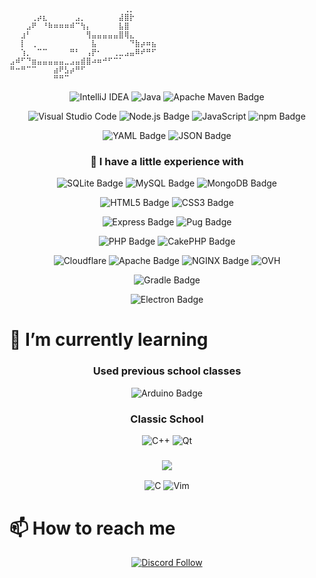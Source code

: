 
```
⠀⠀⠀⠀⠀⠀⠀⠀⠀⠀⠀⠀⠀⠀⠀⠀⠀⠀⠀⠀⠀⢀⡀⠀⠀⠀⠀
⠀⠀⠀⠀⢀⡴⣆⠀⠀⠀⠀⠀⣠⡀⠀⠀⠀⠀⠀⠀⣼⣿⡗⠀⠀⠀⠀
⠀⠀⠀⣠⠟⠀⠘⠷⠶⠶⠶⠾⠉⢳⡄⠀⠀⠀⠀⠀⣧⣿⠀⠀⠀⠀⠀
⠀⠀⣰⠃⠀⠀⠀⠀⠀⠀⠀⠀⠀⠀⢻⣤⣤⣤⣤⣤⣿⢿⣄⠀⠀⠀⠀
⠀⠀⡇⠀⢀⠀⠀⠀⠀⠀⠀⠀⠀⠀⠀⣧⠀⠀⠀⠀⠀⠀⠙⣷⡴⠶⣦
⠀⠀⢱⡀⠀⠉⠉⠀⠀⠀⠀⠛⠃⠀⢠⡟⠂⠀⠀⢀⣀⣠⣤⠿⠞⠛⠋
⣠⠾⠋⠙⣶⣤⣤⣤⣤⣤⣀⣠⣤⣾⣿⠴⠶⠚⠋⠉⠁⠀⠀⠀⠀⠀⠀
⠛⠒⠛⠉⠉⠀⠀⠀⣴⠟⣣⡴⠛⠋⠀⠀⠀⠀⠀⠀⠀⠀⠀⠀⠀⠀⠀
⠀⠀⠀⠀⠀⠀⠀⠀⠛⠛⠉⠀⠀⠀⠀⠀⠀⠀⠀⠀⠀⠀⠀⠀⠀⠀⠀
```
<!--<hr>-->

<!--# 🚀 My stats and what I use-->
<!--
- [Java](https://docs.oracle.com/javase/8/docs/api/)
-->

<!--<details>
  <summary>:zap: GitHub Stats</summary>

  <img align="left" alt="codeSTACKr's GitHub Stats" src="https://github-readme-stats.vercel.app/api?username=sathonay&count_private=true&show_icons=true&hide_border=true" />

</details>-->

<!--  <div align="center">
<img src="https://github-readme-stats.sathonay.vercel.app/api?username=sathonay&count_private=true&hide_border=true&show_icons=true&bg_color=FFFFFF00&text_color=777777CC">
  <img src="https://github-readme-stats.sathonay.vercel.app/api/top-langs/?username=sathonay&layout=compact&hide_border=true&bg_color=FFFFFF00&text_color=777777CC">
  ![Java](https://img.shields.io/badge/java-%23ED8B00.svg?style=for-the-badge&logo=openjdk&logoColor=white)
</div>
-->
<!--
[![Alexis's github stats](https://github-readme-stats.sathonay.vercel.app/api?username=sathonay&count_private=true&hide_border=true&show_icons=true&bg_color=FFFFFF00&text_color=777777CC)](https://github.com/sathonay)
<br>
[![Top Langs](https://github-readme-stats.sathonay.vercel.app/api/top-langs/?username=sathonay&layout=compact&hide_border=true&bg_color=FFFFFF00&text_color=777777CC)](https://github.com/sathonay)
-->

<div align="center">

  ![IntelliJ IDEA](https://img.shields.io/badge/IntelliJIDEA-000000.svg?style=for-the-badge&logo=intellij-idea&logoColor=white)
  ![Java](https://img.shields.io/badge/java-%23ED8B00.svg?style=for-the-badge&logo=openjdk&logoColor=white)
  ![Apache Maven Badge](https://img.shields.io/badge/Apache%20Maven-C71A36?logo=apachemaven&logoColor=fff&style=for-the-badge)

  ![Visual Studio Code](https://img.shields.io/badge/Visual%20Studio%20Code-0078d7.svg?style=for-the-badge&logo=visual-studio-code&logoColor=white)
  ![Node.js Badge](https://img.shields.io/badge/Node.js-5FA04E?logo=nodedotjs&logoColor=fff&style=for-the-badge)
  ![JavaScript](https://img.shields.io/badge/javascript-%23323330.svg?style=for-the-badge&logo=javascript&logoColor=%23F7DF1E)
  ![npm Badge](https://img.shields.io/badge/npm-CB3837?logo=npm&logoColor=fff&style=for-the-badge)
  
  ![YAML Badge](https://img.shields.io/badge/YAML-CB171E?logo=yaml&logoColor=fff&style=for-the-badge)
  ![JSON Badge](https://img.shields.io/badge/JSON-000?logo=json&logoColor=fff&style=for-the-badge)

  ### 🤏 I have a little experience with 
  
  ![SQLite Badge](https://img.shields.io/badge/SQLite-003B57?logo=sqlite&logoColor=fff&style=for-the-badge)
  ![MySQL Badge](https://img.shields.io/badge/MySQL-4479A1?logo=mysql&logoColor=fff&style=for-the-badge)
  ![MongoDB Badge](https://img.shields.io/badge/MongoDB-47A248?logo=mongodb&logoColor=fff&style=for-the-badge)
  
  ![HTML5 Badge](https://img.shields.io/badge/HTML5-E34F26?logo=html5&logoColor=fff&style=for-the-badge)
  ![CSS3 Badge](https://img.shields.io/badge/CSS3-1572B6?logo=css3&logoColor=fff&style=for-the-badge)
  
  ![Express Badge](https://img.shields.io/badge/Express-000?logo=express&logoColor=fff&style=for-the-badge)
  ![Pug Badge](https://img.shields.io/badge/Pug-A86454?logo=pug&logoColor=fff&style=for-the-badge)
  
  ![PHP Badge](https://img.shields.io/badge/PHP-777BB4?logo=php&logoColor=fff&style=for-the-badge)
  ![CakePHP Badge](https://img.shields.io/badge/CakePHP-D33C43?logo=cakephp&logoColor=fff&style=for-the-badge)

  ![Cloudflare](https://img.shields.io/badge/Cloudflare-F38020?style=for-the-badge&logo=Cloudflare&logoColor=white)
  ![Apache Badge](https://img.shields.io/badge/Apache-D22128?logo=apache&logoColor=fff&style=for-the-badge)
  ![NGINX Badge](https://img.shields.io/badge/NGINX-009639?logo=nginx&logoColor=fff&style=for-the-badge)
  ![OVH](https://img.shields.io/badge/ovh-%23123F6D.svg?style=for-the-badge&logo=ovh&logoColor=#123F6D)
  
  ![Gradle Badge](https://img.shields.io/badge/Gradle-02303A?logo=gradle&logoColor=fff&style=for-the-badge)
  
  ![Electron Badge](https://img.shields.io/badge/Electron-47848F?logo=electron&logoColor=fff&style=for-the-badge)
</div>

# 🌱 I’m currently learning

<div align="center">


  ### Used previous school classes

  ![Arduino Badge](https://img.shields.io/badge/Arduino-00878F?logo=arduino&logoColor=fff&style=for-the-badge)
    
  ### Classic School

  ![C++](https://img.shields.io/badge/c++-%2300599C.svg?style=for-the-badge&logo=c%2B%2B&logoColor=white)
  ![Qt](https://img.shields.io/badge/Qt-%23217346.svg?style=for-the-badge&logo=Qt&logoColor=white)


  ### ![](https://img.shields.io/badge/-42-black?style=for-the-badge&logo=42&logoColor=white)

  ![C](https://img.shields.io/badge/c-%2300599C.svg?style=for-the-badge&logo=c&logoColor=white)
  ![Vim](https://img.shields.io/badge/VIM-%2311AB00.svg?style=for-the-badge&logo=vim&logoColor=white)
</div>

# 📫 How to reach me


<div align="center">
  <!---
  <a href="https://discord.gg/sjUdv7G9C8">
    <img src="https://lanyard.cnrad.dev/api/224136718998044672?hideTimestamp=true&hideStatus=true">
  </a>
  [![Discord Presence](https://lanyard.cnrad.dev/api/224136718998044672?hideTimestamp=true&hideStatus=true)](https://discord.gg/sjUdv7G9C8)
  -->

  [![Discord Follow](https://img.shields.io/static/v1?label=Discord&message=join%20me&logoColor=7289DA&color=7289DA&logo=Discord&style=for-the-badge)](https://discord.gg/sjUdv7G9C8)
<!--  [![Twitter Follow](https://img.shields.io/twitter/follow/sathonayDev?color=rgba(255%2C%20255%2C%20255%2C%200)&label=Follow%20me&message=Follow%20me&logo=Twitter&style=for-the-badge)](https://twitter.com/sathonayDev)-->
</div>

<!--
**sathonay/sathonay** is a ✨ _special_ ✨ repository because its `README.md` (this file) appears on your GitHub profile.

Here are some ideas to get you started:

- 🔭 I’m currently working on ...
- 🌱 I’m currently learning ...
- 👯 I’m looking to collaborate on ...
- 🤔 I’m looking for help with ...
- 💬 Ask me about ...
- 📫 How to reach me: ...
- 😄 Pronouns: ...
- ⚡ Fun fact: ...
-->
